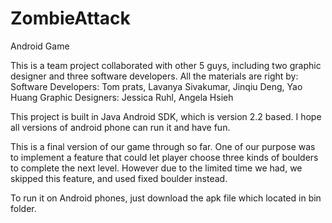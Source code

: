 ZombieAttack
============

Android Game


This is a team project collaborated with other 5 guys, including two graphic designer and three software
developers. All the materials are right by:
Software Developers: Tom prats, Lavanya Sivakumar, Jinqiu Deng, Yao Huang
Graphic Designers: Jessica Ruhl, Angela Hsieh

This project is built in Java Android SDK, which is version 2.2 based. I hope all versions of android 
phone can run it and have fun.

This is a final version of our game through so far. One of our purpose was to implement a feature that could let player
choose three kinds of boulders to complete the next level. However due to the limited time we had, we
skipped this feature, and used fixed boulder instead.

To run it on Android phones, just download the apk file which located in bin folder.
